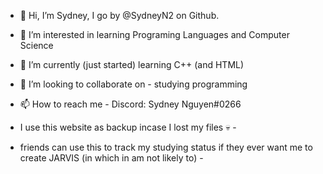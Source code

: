 - 👋 Hi, I’m Sydney, I go by @SydneyN2 on Github.
- 👀 I’m interested in learning Programing Languages and Computer Science
- 🌱 I’m currently (just started) learning C++ (and HTML)
- 💞️ I’m looking to collaborate on - studying programming
- 📫 How to reach me - Discord: Sydney Nguyen#0266
- I use this website as backup incase I lost my files 💀 -

- friends can use this to track my studying status if they ever want me to create JARVIS (in which in am not likely to) -

<!---
SydneyN2/SydneyN2 is a ✨ special ✨ repository because its `README.md` (this file) appears on your GitHub profile.
You can click the Preview link to take a look at your changes.
--->
